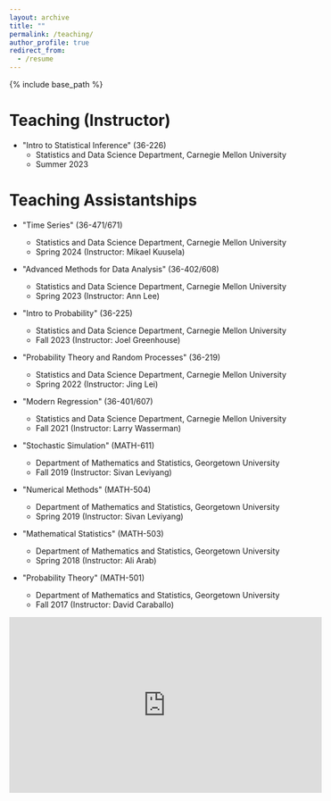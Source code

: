 ```yaml
---
layout: archive
title: ""
permalink: /teaching/
author_profile: true
redirect_from:
  - /resume
---
```


{% include base_path %}

Teaching (Instructor)
======
* "Intro to Statistical Inference" (36-226)
  * Statistics and Data Science Department, Carnegie Mellon University
  * Summer 2023


Teaching Assistantships
======
* "Time Series" (36-471/671)
  * Statistics and Data Science Department, Carnegie Mellon University
  * Spring 2024 (Instructor: Mikael Kuusela)

* "Advanced Methods for Data Analysis" (36-402/608)
  * Statistics and Data Science Department, Carnegie Mellon University
  * Spring 2023 (Instructor: Ann Lee)

* "Intro to Probability" (36-225)
  * Statistics and Data Science Department, Carnegie Mellon University
  * Fall 2023 (Instructor: Joel Greenhouse)

* "Probability Theory and Random Processes" (36-219)
  * Statistics and Data Science Department, Carnegie Mellon University
  * Spring 2022 (Instructor: Jing Lei)

* "Modern Regression" (36-401/607)
  * Statistics and Data Science Department, Carnegie Mellon University
  * Fall 2021 (Instructor: Larry Wasserman)

* "Stochastic Simulation" (MATH-611)
  * Department of Mathematics and Statistics, Georgetown University
  * Fall 2019 (Instructor: Sivan Leviyang)

* "Numerical Methods" (MATH-504)
  * Department of Mathematics and Statistics, Georgetown University
  * Spring 2019 (Instructor: Sivan Leviyang)

* "Mathematical Statistics" (MATH-503)
  * Department of Mathematics and Statistics, Georgetown University
  * Spring 2018 (Instructor: Ali Arab) 

* "Probability Theory" (MATH-501)
  * Department of Mathematics and Statistics, Georgetown University
  * Fall 2017 (Instructor: David Caraballo)






<iframe width="560" height="315" src="https://www.youtube.com/embed/fWfSGI-pf0A?si=kGpPymPDAurie-LE" title="YouTube video player" frameborder="0" allow="accelerometer; autoplay; clipboard-write; encrypted-media; gyroscope; picture-in-picture; web-share" referrerpolicy="strict-origin-when-cross-origin" allowfullscreen></iframe>